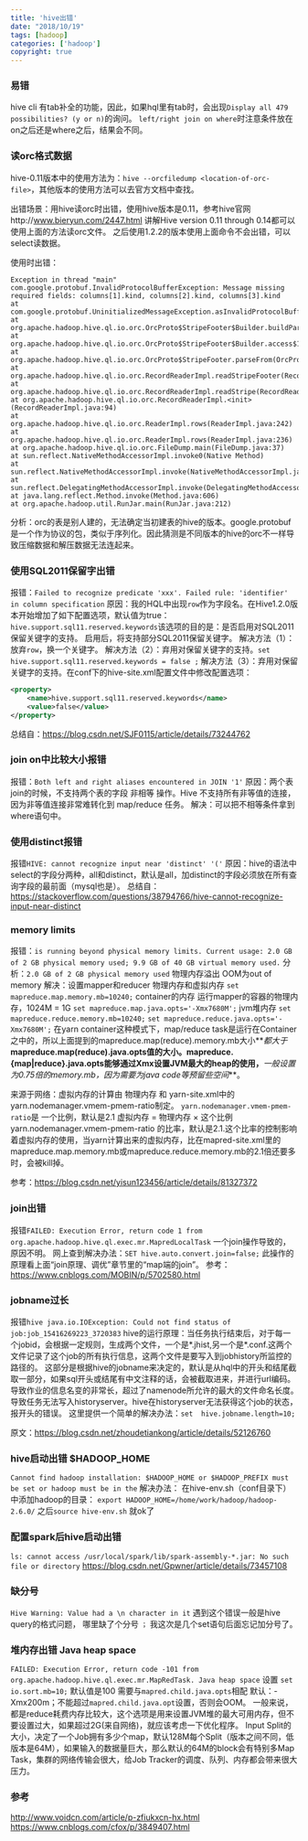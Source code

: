 ```yaml
---
title: 'hive出错'
date: "2018/10/19"
tags: [hadoop]
categories: ['hadoop']
copyright: true
---
```

### 易错
hive cli 有tab补全的功能，因此，如果hql里有tab时，会出现`Display all 479 possibilities? (y or n)`的询问。
`left/right join on where`时注意条件放在on之后还是where之后，结果会不同。 

### 读orc格式数据
hive-0.11版本中的使用方法为：`hive --orcfiledump <location-of-orc-file>`，其他版本的使用方法可以去官方文档中查找。

出错场景：用hive读orc时出错，使用hive版本是0.11，参考hive官网http://www.bieryun.com/2447.html 讲解Hive version 0.11 through 0.14都可以使用上面的方法读orc文件。
之后使用1.2.2的版本使用上面命令不会出错，可以select读数据。

使用时出错：
```
Exception in thread "main" com.google.protobuf.InvalidProtocolBufferException: Message missing required fields: columns[1].kind, columns[2].kind, columns[3].kind
at com.google.protobuf.UninitializedMessageException.asInvalidProtocolBufferException(UninitializedMessageException.java:81)
at org.apache.hadoop.hive.ql.io.orc.OrcProto$StripeFooter$Builder.buildParsed(OrcProto.java:5908)
at org.apache.hadoop.hive.ql.io.orc.OrcProto$StripeFooter$Builder.access$10700(OrcProto.java:5834)
at org.apache.hadoop.hive.ql.io.orc.OrcProto$StripeFooter.parseFrom(OrcProto.java:5779)
at org.apache.hadoop.hive.ql.io.orc.RecordReaderImpl.readStripeFooter(RecordReaderImpl.java:1108)
at org.apache.hadoop.hive.ql.io.orc.RecordReaderImpl.readStripe(RecordReaderImpl.java:1114)
at org.apache.hadoop.hive.ql.io.orc.RecordReaderImpl.<init>(RecordReaderImpl.java:94)
at org.apache.hadoop.hive.ql.io.orc.ReaderImpl.rows(ReaderImpl.java:242)
at org.apache.hadoop.hive.ql.io.orc.ReaderImpl.rows(ReaderImpl.java:236)
at org.apache.hadoop.hive.ql.io.orc.FileDump.main(FileDump.java:37)
at sun.reflect.NativeMethodAccessorImpl.invoke0(Native Method)
at sun.reflect.NativeMethodAccessorImpl.invoke(NativeMethodAccessorImpl.java:57)
at sun.reflect.DelegatingMethodAccessorImpl.invoke(DelegatingMethodAccessorImpl.java:43)
at java.lang.reflect.Method.invoke(Method.java:606)
at org.apache.hadoop.util.RunJar.main(RunJar.java:212)
```
分析：orc的表是别人建的，无法确定当初建表的hive的版本。google.protobuf是一个作为协议的包，类似于序列化。因此猜测是不同版本的hive的orc不一样导致压缩数据和解压数据无法连起来。

### 使用SQL2011保留字出错
报错：`Failed to recognize predicate 'xxx'. Failed rule: 'identifier' in column specification`
原因：我的HQL中出现`row`作为字段名。在Hive1.2.0版本开始增加了如下配置选项，默认值为true：
`hive.support.sql11.reserved.keywords`该选项的目的是：是否启用对SQL2011保留关键字的支持。 启用后，将支持部分SQL2011保留关键字。
解决方法（1）：放弃`row`，换一个关键字。
解决方法（2）：弃用对保留关键字的支持。`set hive.support.sql11.reserved.keywords = false ;`
解决方法（3）：弃用对保留关键字的支持。在conf下的hive-site.xml配置文件中修改配置选项：
```xml
<property>
    <name>hive.support.sql11.reserved.keywords</name>
    <value>false</value>
</property>
```
总结自：https://blog.csdn.net/SJF0115/article/details/73244762

### join on中比较大小报错
报错：`Both left and right aliases encountered in JOIN '1'`
原因：两个表join的时候，不支持两个表的字段 非相等 操作。Hive 不支持所有非等值的连接，因为非等值连接非常难转化到 map/reduce 任务。
解决：可以把不相等条件拿到 where语句中。

### 使用distinct报错
报错`HIVE: cannot recognize input near 'distinct' '('`
原因：hive的语法中select的字段分两种，all和distinct，默认是all，加distinct的字段必须放在所有查询字段的最前面（mysql也是）。
总结自：https://stackoverflow.com/questions/38794766/hive-cannot-recognize-input-near-distinct

### memory limits
报错：`is running beyond physical memory limits. Current usage: 2.0 GB of 2 GB physical memory used; 9.9 GB of 40 GB virtual memory used.`
分析：`2.0 GB of 2 GB physical memory used` 物理内存溢出 OOM为out of memory
解决：设置mapper和reducer 物理内存和虚拟内存
`set mapreduce.map.memory.mb=10240;`  container的内存 运行mapper的容器的物理内存，1024M = 1G
`set mapreduce.map.java.opts='-Xmx7680M';`  jvm堆内存
`set mapreduce.reduce.memory.mb=10240;`
`set mapreduce.reduce.java.opts='-Xmx7680M';`
在yarn container这种模式下，map/reduce task是运行在Container之中的，所以上面提到的mapreduce.map(reduce).memory.mb大小**_都大于_**mapreduce.map(reduce).java.opts值的大小。mapreduce.{map|reduce}.java.opts能够通过Xmx设置JVM最大的heap的使用，**_一般设置为0.75倍的memory.mb，因为需要为java code等预留些空间_**。

来源于网络：虚拟内存的计算由 物理内存 和 yarn-site.xml中的yarn.nodemanager.vmem-pmem-ratio制定。
`yarn.nodemanager.vmem-pmem-ratio`是 一个比例，默认是2.1   虚拟内存 = 物理内存 × 这个比例 
yarn.nodemanager.vmem-pmem-ratio 的比率，默认是2.1.这个比率的控制影响着虚拟内存的使用，当yarn计算出来的虚拟内存，比在mapred-site.xml里的mapreduce.map.memory.mb或mapreduce.reduce.memory.mb的2.1倍还要多时，会被kill掉。

参考：https://blog.csdn.net/yisun123456/article/details/81327372
### join出错
报错`FAILED: Execution Error, return code 1 from org.apache.hadoop.hive.ql.exec.mr.MapredLocalTask`
一个join操作导致的，原因不明。
网上查到解决办法：`SET hive.auto.convert.join=false;` 此操作的原理看上面“join原理、调优”章节里的“map端的join”。
参考：https://www.cnblogs.com/MOBIN/p/5702580.html

### jobname过长
报错`hive java.io.IOException: Could not find status of job:job_15416269223_3720383`
hive的运行原理：当任务执行结束后，对于每一个jobid，会根据一定规则，生成两个文件，一个是*.jhist,另一个是*.conf.这两个文件记录了这个job的所有执行信息，这两个文件是要写入到jobhistory所监控的路径的。
这部分是根据hive的jobname来决定的，默认是从hql中的开头和结尾截取一部分，如果sql开头或结尾有中文注释的话，会被截取进来，并进行url编码。导致作业的信息名变的非常长，超过了namenode所允许的最大的文件命名长度。导致任务无法写入historyserver。hive在historyserver无法获得这个job的状态，报开头的错误。
这里提供一个简单的解决办法：`set  hive.jobname.length=10;`

原文：https://blog.csdn.net/zhoudetiankong/article/details/52126760

### hive启动出错 $HADOOP_HOME
`Cannot find hadoop installation: $HADOOP_HOME or $HADOOP_PREFIX must be set or hadoop must be in the`
解决办法：
在hive-env.sh（conf目录下）中添加hadoop的目录：
`export HADOOP_HOME=/home/work/hadoop/hadoop-2.6.0/`
之后`source hive-env.sh` 就ok了

### 配置spark后hive启动出错
`ls: cannot access /usr/local/spark/lib/spark-assembly-*.jar: No such file or directory`
https://blog.csdn.net/Gpwner/article/details/73457108

### 缺分号
`Hive Warning: Value had a \n character in it`
遇到这个错误一般是hive query的格式问题， 哪里缺了个分号  `；`
我这次是几个set语句后面忘记加分号了。

### 堆内存出错 Java heap space
`FAILED: Execution Error, return code -101 from org.apache.hadoop.hive.ql.exec.mr.MapRedTask. Java heap space`
设置 `set io.sort.mb=10;` 默认值是100
需要与`mapred.child.java.opts`相配 默认：-Xmx200m；不能超过`mapred.child.java.opt`设置，否则会OOM。
一般来说，都是reduce耗费内存比较大，这个选项是用来设置JVM堆的最大可用内存，但不要设置过大，如果超过2G(来自网络)，就应该考虑一下优化程序。
Input Split的大小，决定了一个Job拥有多少个map，默认128M每个Split（版本之间不同，低版本是64M），如果输入的数据量巨大，那么默认的64M的block会有特别多Map Task，集群的网络传输会很大，给Job Tracker的调度、队列、内存都会带来很大压力。


### 参考
http://www.voidcn.com/article/p-zfiukxcn-hx.html
https://www.cnblogs.com/cfox/p/3849407.html